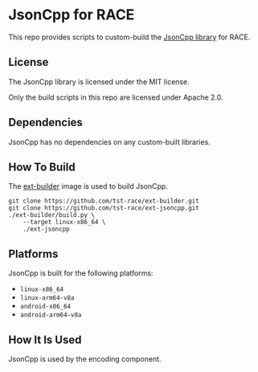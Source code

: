 # JsonCpp for RACE

This repo provides scripts to custom-build the
[JsonCpp library](https://github.com/open-source-parsers/jsoncpp) for RACE.

## License

The JsonCpp library is licensed under the MIT license.

Only the build scripts in this repo are licensed under Apache 2.0.

## Dependencies

JsonCpp has no dependencies on any custom-built libraries.

## How To Build

The [ext-builder](https://github.com/tst-race/ext-builder) image is used to
build JsonCpp.

```
git clone https://github.com/tst-race/ext-builder.git
git clone https://github.com/tst-race/ext-jsoncpp.git
./ext-builder/build.py \
    --target linux-x86_64 \
    ./ext-jsoncpp
```

## Platforms

JsonCpp is built for the following platforms:

* `linux-x86_64`
* `linux-arm64-v8a`
* `android-x86_64`
* `android-arm64-v8a`

## How It Is Used

JsonCpp is used by the <TO-BE-NAMED> encoding component.

